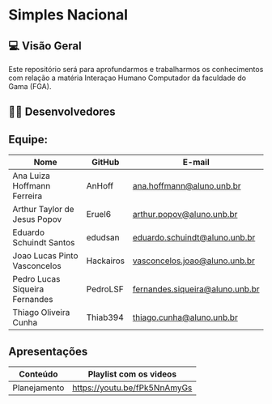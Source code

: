 # Simples Nacional

 ##  💻 Visão Geral
 
Este repositório será para aprofundarmos e trabalharmos os conhecimentos com relação a matéria Interaçao Humano Computador da faculdade do Gama (FGA).

## 👨‍💻 Desenvolvedores

## Equipe:
| Nome            | GitHub      | E-mail       | 
|-----------------|-------------|-------------|
| Ana Luiza Hoffmann Ferreira | AnHoff | ana.hoffmann@aluno.unb.br |
| Arthur Taylor de Jesus Popov | Eruel6 | arthur.popov@aluno.unb.br |
| Eduardo Schuindt Santos | edudsan | eduardo.schuindt@aluno.unb.br |
| Joao Lucas Pinto Vasconcelos | Hackairos | vasconcelos.joao@aluno.unb.br |
| Pedro Lucas Siqueira Fernandes | PedroLSF | fernandes.siqueira@aluno.unb.br |
| Thiago Oliveira Cunha | Thiab394| thiago.cunha@aluno.unb.br |


## Apresentações

  |Conteúdo|Playlist com os videos| 
  |----|------|
  |Planejamento|https://youtu.be/fPk5NnAmyGs|


